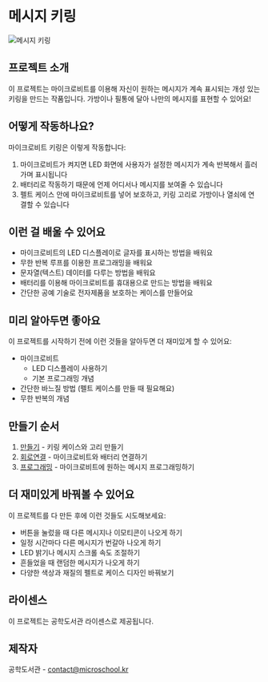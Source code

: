 # 메시지 키링

![메시지 키링](/img/message-keyring.jpg)

## 프로젝트 소개
이 프로젝트는 마이크로비트를 이용해 자신이 원하는 메시지가 계속 표시되는 개성 있는 키링을 만드는 작품입니다. 가방이나 필통에 달아 나만의 메시지를 표현할 수 있어요!

## 어떻게 작동하나요?
마이크로비트 키링은 이렇게 작동합니다:
1. 마이크로비트가 켜지면 LED 화면에 사용자가 설정한 메시지가 계속 반복해서 흘러가며 표시됩니다
2. 배터리로 작동하기 때문에 언제 어디서나 메시지를 보여줄 수 있습니다
3. 펠트 케이스 안에 마이크로비트를 넣어 보호하고, 키링 고리로 가방이나 열쇠에 연결할 수 있습니다

## 이런 걸 배울 수 있어요
- 마이크로비트의 LED 디스플레이로 글자를 표시하는 방법을 배워요
- 무한 반복 루프를 이용한 프로그래밍을 배워요
- 문자열(텍스트) 데이터를 다루는 방법을 배워요
- 배터리를 이용해 마이크로비트를 휴대용으로 만드는 방법을 배워요
- 간단한 공예 기술로 전자제품을 보호하는 케이스를 만들어요

## 미리 알아두면 좋아요
이 프로젝트를 시작하기 전에 이런 것들을 알아두면 더 재미있게 할 수 있어요:
- 마이크로비트 
    - LED 디스플레이 사용하기
    - 기본 프로그래밍 개념
- 간단한 바느질 방법 (펠트 케이스를 만들 때 필요해요)
- 무한 반복의 개념

## 만들기 순서  
1. [만들기](/make.md) - 키링 케이스와 고리 만들기
2. [회로연결](/schematic.md) - 마이크로비트와 배터리 연결하기
3. [프로그래밍](/code.md) - 마이크로비트에 원하는 메시지 프로그래밍하기

## 더 재미있게 바꿔볼 수 있어요
이 프로젝트를 다 만든 후에 이런 것들도 시도해보세요:
- 버튼을 눌렀을 때 다른 메시지나 이모티콘이 나오게 하기
- 일정 시간마다 다른 메시지가 번갈아 나오게 하기
- LED 밝기나 메시지 스크롤 속도 조절하기
- 흔들었을 때 랜덤한 메시지가 나오게 하기
- 다양한 색상과 재질의 펠트로 케이스 디자인 바꿔보기

## 라이센스 
이 프로젝트는 공학도서관 라이센스로 제공됩니다.

## 제작자
공학도서관 - contact@microschool.kr